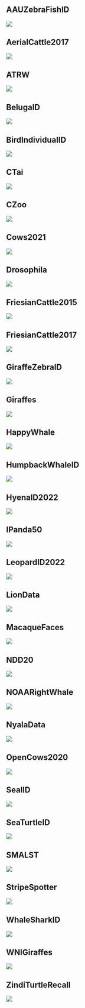 ## AAUZebraFishID

![](images/grid_AAUZebraFishID.png)

## AerialCattle2017

![](images/grid_AerialCattle2017.png)

## ATRW

![](images/grid_ATRW.png)

## BelugaID

![](images/grid_BelugaID.png)

## BirdIndividualID

![](images/grid_BirdIndividualID.png)

## CTai

![](images/grid_CTai.png)

## CZoo

![](images/grid_CZoo.png)

## Cows2021

![](images/grid_Cows2021.png)

## Drosophila

![](images/grid_Drosophila.png)

## FriesianCattle2015

![](images/grid_FriesianCattle2015.png)

## FriesianCattle2017

![](images/grid_FriesianCattle2017.png)

## GiraffeZebraID

![](images/grid_GiraffeZebraID.png)

## Giraffes

![](images/grid_Giraffes.png)

## HappyWhale

![](images/grid_HappyWhale.png)

## HumpbackWhaleID

![](images/grid_HumpbackWhaleID.png)

## HyenaID2022

![](images/grid_HyenaID2022.png)

## IPanda50

![](images/grid_IPanda50.png)

## LeopardID2022

![](images/grid_LeopardID2022.png)

## LionData

![](images/grid_LionData.png)

## MacaqueFaces

![](images/grid_MacaqueFaces.png)

## NDD20

![](images/grid_NDD20.png)

## NOAARightWhale

![](images/grid_NOAARightWhale.png)

## NyalaData

![](images/grid_NyalaData.png)

## OpenCows2020

![](images/grid_OpenCows2020.png)

## SealID

![](images/grid_SealID.png)

## SeaTurtleID

![](images/grid_SeaTurtleID.png)

## SMALST

![](images/grid_SMALST.png)

## StripeSpotter

![](images/grid_StripeSpotter.png)

## WhaleSharkID

![](images/grid_WhaleSharkID.png)

## WNIGiraffes

![](images/grid_WNIGiraffes.png)

## ZindiTurtleRecall

![](images/grid_ZindiTurtleRecall.png)



